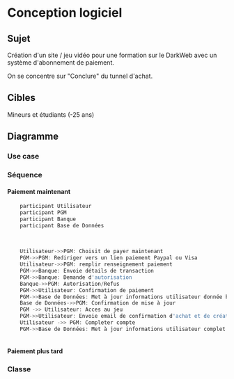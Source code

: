 # Conception logiciel
## Sujet
Création d'un site / jeu vidéo pour une formation sur le DarkWeb avec un système d'abonnement de paiement.

On se concentre sur "Conclure" du tunnel d'achat.
## Cibles
Mineurs et étudiants (-25 ans)
## Diagramme
### Use case

### Séquence
#### Paiement maintenant

```ts
    participant Utilisateur
    participant PGM
    participant Banque
    participant Base de Données
 
 
 
    Utilisateur->>PGM: Choisit de payer maintenant
    PGM->>PGM: Rediriger vers un lien paiement Paypal ou Visa
    Utilisateur->>PGM: remplir renseignement paiement
    PGM->>Banque: Envoie détails de transaction
    PGM->>Banque: Demande d'autorisation
    Banque->>PGM: Autorisation/Refus
    PGM->>Utilisateur: Confirmation de paiement
    PGM->>Base de Données: Met à jour informations utilisateur donnée bancaire
    Base de Données->>PGM: Confirmation de mise à jour
    PGM ->> Utilisateur: Acces au jeu
    PGM->>Utilisateur: Envoie email de confirmation d'achat et de création de compte
    Utilisateur ->> PGM: Completer compte
    PGM->>Base de Données: Met à jour informations utilisateur complet
    
``` 
#### Paiement plus tard

### Classe
